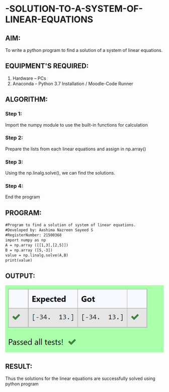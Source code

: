# -SOLUTION-TO-A-SYSTEM-OF-LINEAR-EQUATIONS
## AIM:
To write a python program to find a solution of a system of linear equations.

## EQUIPMENT'S REQUIRED:
1. 	Hardware – PCs
2. 	Anaconda – Python 3.7 Installation / Moodle-Code Runner

## ALGORITHM:
### Step 1: 
Import the numpy module to use the built-in functions for calculation
### Step 2: 
Prepare the lists from each linear equations and assign in np.array()
### Step 3: 
Using the np.linalg.solve(), we can find the solutions.
### Step 4: 
End the program

## PROGRAM:
```
#Program to find a solution of system of linear equations.
#Developed by: Aashima Nazreen Sayeed S
#RegisterNumber: 21500368
import numpy as np
A = np.array ([[1,3],[2,5]])
B = np.array ([5,-3])
value = np.linalg.solve(A,B)
print(value)
```

## OUTPUT:
![OUTPUT](./output.png)

## RESULT: 
Thus the solutions for the linear equations are successfully solved using python program

